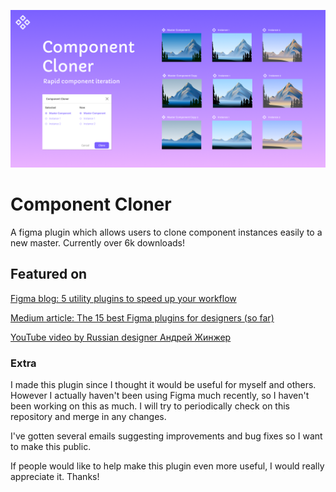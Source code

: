 <p align="center">
  <a href="https://www.figma.com/c/plugin/736564662640346811/Component-Cloner">
    <img src="./images/Banner.png" alt="Banner">
  </a>
</p>


# Component Cloner
A figma plugin which allows users to clone component instances easily to a new master. Currently over 6k downloads!

## Featured on 
[Figma blog: 5 utility plugins to speed up your workflow
](https://www.figma.com/blog/five-utility-plugins-to-speed-up-your-workflow/)

[Medium article: The 15 best Figma plugins for designers (so far)](https://uxdesign.cc/the-15-best-figma-plugins-for-designers-so-far-84332ab1a61)

[YouTube video by Russian designer Андрей Жинжер](https://www.youtube.com/watch?v=DgYY7zroddo)


### Extra
I made this plugin since I thought it would be useful for myself and others. However I actually haven't been using Figma much recently, 
so I haven't been working on this as much. I will try to periodically check on this repository and merge in any changes. 

I've gotten several emails suggesting improvements and bug fixes so I want to make this public.

If people would like to help make this plugin even more useful, I would really appreciate it. Thanks!
